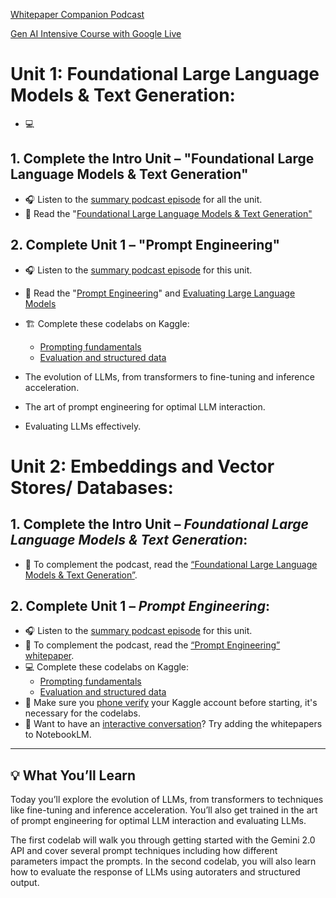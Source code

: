 [Whitepaper Companion Podcast](https://youtube.com/playlist?list=PLqFaTIg4myu_yKJpvF8WE2JfaG5kGuvoE&si=_GDz2GWD57pS2cOg)

[Gen AI Intensive Course with Google Live](https://youtube.com/playlist?list=PLqFaTIg4myu-lbBTrUpoQQIzZZxvrOaP5&si=iyUSv3USuEF-ysfc)
# Unit 1: Foundational Large Language Models & Text Generation:

- 💻 

## 1. Complete the Intro Unit – "Foundational Large Language Models & Text Generation"
- 🎧 Listen to the [summary podcast episode](https://www.youtube.com/playlist?list=PLqFaTIg4myu_yKJpvF8WE2JfaG5kGuvoE) for all the unit. 
- 📖 Read the "[Foundational Large Language Models & Text Generation"](https://github.com/helloboyn/GenAI-Workout/blob/main/GenAI-Kaggle/Foundational%20Large%20Language%20Models%20%26%20Text%20Generation.pdf)

## 2. Complete Unit 1 – "Prompt Engineering"
- 🎧 Listen to the [summary podcast episode](https://www.youtube.com/watch?v=CFtX0ZyLSAY) for this unit.
- 📖 Read the "[Prompt Engineering](https://github.com/helloboyn/GenAI-Workout/blob/main/GenAI-Kaggle/Prompt%20Engineering.pdf)" and [Evaluating Large Language Models](https://github.com/helloboyn/GenAI-Workout/blob/main/GenAI-Kaggle/Evaluating%20LLM%20Principles%20Approaches%20and%20Applications.pdf)
- 🏗️ Complete these codelabs on Kaggle:
  - [Prompting fundamentals](https://github.com/helloboyn/GenAI-Workout/blob/main/GenAI-Kaggle/prompting-fundamentals.ipynb)
  - [Evaluation and structured data](https://github.com/helloboyn/GenAI-Workout/blob/main/GenAI-Kaggle/evaluation-and-structured-output.ipynb)

- The evolution of LLMs, from transformers to fine-tuning and inference acceleration.
- The art of prompt engineering for optimal LLM interaction.
- Evaluating LLMs effectively.


# Unit 2: Embeddings and Vector Stores/ Databases:


## 1. Complete the Intro Unit – *Foundational Large Language Models & Text Generation*:
- 📄 To complement the podcast, read the [“Foundational Large Language Models & Text Generation”](https://example.com).

## 2. Complete Unit 1 – *Prompt Engineering*:

- 🎧 Listen to the [summary podcast episode](https://example.com) for this unit.
- 📄 To complement the podcast, read the [“Prompt Engineering” whitepaper](https://example.com).
- 💻 Complete these codelabs on Kaggle:
  - [Prompting fundamentals](https://www.kaggle.com)
  - [Evaluation and structured data](https://www.kaggle.com)
- 🔐 Make sure you [phone verify](https://www.kaggle.com/account/verify) your Kaggle account before starting, it's necessary for the codelabs.
- 💬 Want to have an [interactive conversation](https://notebooklm.google.com)? Try adding the whitepapers to NotebookLM.

---

## 💡 What You’ll Learn

Today you’ll explore the evolution of LLMs, from transformers to techniques like fine-tuning and inference acceleration. You’ll also get trained in the art of prompt engineering for optimal LLM interaction and evaluating LLMs.

The first codelab will walk you through getting started with the Gemini 2.0 API and cover several prompt techniques including how different parameters impact the prompts. In the second codelab, you will also learn how to evaluate the response of LLMs using autoraters and structured output.
